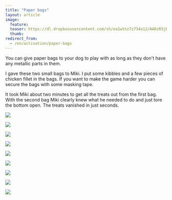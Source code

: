 ```yaml
---
title: "Paper bags"
layout: article
image:
  feature:
  teaser: https://dl.dropboxusercontent.com/sh/ea1wtnz7z734o12/AADzR3jRdJRXZ0ukc9V3cd_Ja/aktivointi/paperikassit/DS10618-245px.jpg
  thumb:
redirect_from:
  - /en/activation/paper-bags
---
```


You can give paper bags to your dog to play with as long as they don't have any metallic parts in them.

I gave these two small bags to Miki. I put some kibbles and a few pieces of chicken fillet in the bags. If you want to make the game harder you can secure the bags with some masking tape.

It took Miki about two minutes to get all the treats out from the first bag. With the second bag Miki clearly knew what he needed to do and just tore the bottom open. The treats vanished in just seconds.

[![](https://dl.dropboxusercontent.com/sh/ea1wtnz7z734o12/AAAEwPngxhmcWXglWLhKDQzAa/aktivointi/paperikassit/DS10778-800px.jpg)](https://dl.dropboxusercontent.com/sh/ea1wtnz7z734o12/AADHu2Vssti3jdaLdW-YHLKJa/aktivointi/paperikassit/DS10778.jpg)

[![](https://dl.dropboxusercontent.com/sh/ea1wtnz7z734o12/AAB3J5NxhqvbT0MExIIOzTCLa/aktivointi/paperikassit/DS10579-800px.jpg)](https://dl.dropboxusercontent.com/sh/ea1wtnz7z734o12/AABLY1pqX8dg6dDjZJB0sa0sa/aktivointi/paperikassit/DS10579.jpg)

[![](https://dl.dropboxusercontent.com/sh/ea1wtnz7z734o12/AACL9X-Dc1JbDY5vjBU2qi0-a/aktivointi/paperikassit/DS10618-800px.jpg)](https://dl.dropboxusercontent.com/sh/ea1wtnz7z734o12/AADnEjR-viPz3cOM003aNWtJa/aktivointi/paperikassit/DS10618.jpg)

[![](https://dl.dropboxusercontent.com/sh/ea1wtnz7z734o12/AABwWBfNg4h1DZAUoN3tHigMa/aktivointi/paperikassit/DS10689-800px.jpg)](https://dl.dropboxusercontent.com/sh/ea1wtnz7z734o12/AACbMLAKbMBVdfdbjBvGjWfxa/aktivointi/paperikassit/DS10689.jpg)

[![](https://dl.dropboxusercontent.com/sh/ea1wtnz7z734o12/AAAdSimQcvMmPys59ohOifqZa/aktivointi/paperikassit/DS10698-800px.jpg)](https://dl.dropboxusercontent.com/sh/ea1wtnz7z734o12/AACp9_XdUbOncQ8P-QMddvIna/aktivointi/paperikassit/DS10698.jpg)

[![](https://dl.dropboxusercontent.com/sh/ea1wtnz7z734o12/AAApuWsyYvmtDfOMFwVzGac1a/aktivointi/paperikassit/DS10760-800px.jpg)](https://dl.dropboxusercontent.com/sh/ea1wtnz7z734o12/AADv40tvNepDPfXJwhy5SN3ka/aktivointi/paperikassit/DS10760.jpg)

[![](https://dl.dropboxusercontent.com/sh/ea1wtnz7z734o12/AAAvoVmSB4rrziHLNbG_9fCHa/aktivointi/paperikassit/DS10782-800px.jpg)](https://dl.dropboxusercontent.com/sh/ea1wtnz7z734o12/AAAetx2gqa4IFomcQF946y-9a/aktivointi/paperikassit/DS10782.jpg)

[![](https://dl.dropboxusercontent.com/sh/ea1wtnz7z734o12/AAAepdl3WHnXUHgTXcrSNEdma/aktivointi/paperikassit/DS10789-800px.jpg)](https://dl.dropboxusercontent.com/sh/ea1wtnz7z734o12/AABKR6mUNtwDcz4C3d19voa6a/aktivointi/paperikassit/DS10789.jpg)

[![](https://dl.dropboxusercontent.com/sh/ea1wtnz7z734o12/AAAZfWwfgS0ahGmnm6PKZDOra/aktivointi/paperikassit/DS10827-800px.jpg)](https://dl.dropboxusercontent.com/sh/ea1wtnz7z734o12/AACl7OLLdAO9S1zolJgdrsuza/aktivointi/paperikassit/DS10827.jpg)
